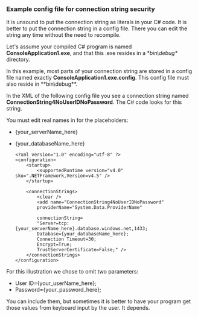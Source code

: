 <!--
includes/sql-database-include-connection-string-40-config.md

Latest Freshness check:  2015-09-04 , GeneMi.

## Connection string
-->

### Example config file for connection string security

It is unsound to put the connection string as literals in your C# code. It is better to put the connection string in a config file. There you can edit the string any time without the need to recompile.

Let's assume your compiled C# program is named **ConsoleApplication1.exe**, and that this .exe resides in a **bin\debug\** directory.

In this example, most parts of your connection string are stored in a config file named exactly **ConsoleApplication1.exe.config**. This config file must also reside in **bin\debug\**.

In the XML of the following config file you see a connection string named **ConnectionString4NoUserIDNoPassword**. The C# code looks for this string.

You must edit real names in for the placeholders:

- {your_serverName_here}
- {your_databaseName_here}

    ```
    <?xml version="1.0" encoding="utf-8" ?>
    <configuration>
        <startup> 
            <supportedRuntime version="v4.0" sku=".NETFramework,Version=v4.5" />
        </startup>

        <connectionStrings>
            <clear />
            <add name="ConnectionString4NoUserIDNoPassword"
            providerName="System.Data.ProviderName"

            connectionString=
            "Server=tcp:{your_serverName_here}.database.windows.net,1433;
            Database={your_databaseName_here};
            Connection Timeout=30;
            Encrypt=True;
            TrustServerCertificate=False;" />
        </connectionStrings>
    </configuration>
    ```

For this illustration we chose to omit two parameters:

- User ID={your_userName_here};
- Password={your_password_here};

You can include them, but sometimes it is better to have your program get those values from keyboard input by the user. It depends.

<!--
These three includes/ files are a sequenced set, but you can pick and choose:

includes/sql-database-include-connection-string-20-portalshots.md
includes/sql-database-include-connection-string-30-compare.md
includes/sql-database-include-connection-string-40-config.md
-->